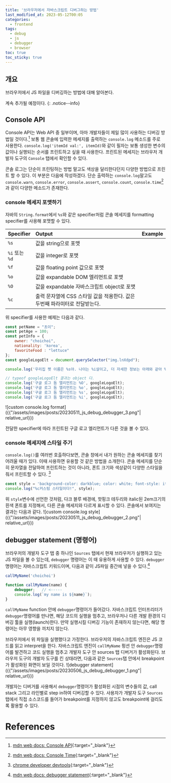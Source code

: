```yaml
---
title: '브라우저에서 자바스크립트 디버그하는 방법'
last_modified_at: 2023-05-12T00:05
categories:
  - frontend
tags:
  - debug
  - js
  - debugger
  - browser
toc: true
toc_sticky: true
---
```






## 개요 
브라우저에서 JS 파일을 디버깅하는 방법에 대해 알아본다.

계속 추가될 예정이다.
{: .notice--info}

## Console API 
Console API는 Web API 중 일부이며, 아마 개발자들이 제일 많이 사용하는 디버깅 방법일 것이다.[^fn1]
보통 웹 콘솔에 입력한 메세지를 출력하는 `console.log` 메소드를 주로 사용한다. 
`console.log('itemId val:', itemId)`와 같이 필자는 보통 생성한 변수의 값이나 실행되는 순서를 프린트하고 싶을 때 사용한다. 
프린트된 메세지는 브라우저 개발자 도구의 `Console` 탭에서 확인할 수 있다. 

콘솔 로그는 단순이 프린팅하는 방법 말고도 색상을 달리한다던지 다양한 방법으로 프린트 할 수 있다. 이 부분은 다음에 작성하겠다. 
단순 출력하는 `console.log`말고도 `console.warn`, `console.error`, `console.assert`, `console.count`, `console.time`[^fn2] 과 같이 다양한 메소드가 존재한다.

### console 메세지 포맷하기
자바의 `String.format`에서 `%s`와 같은 specifier처럼 콘솔 메세지를 formatting specifier를 사용해 포맷할 수 있다. 

| Specifier    | Output      |  Example   |  
|:-------------|:------------|:---------------|
| `%s`         |  값을 string으로 포맷          |      | 
| `%i` 또는<br/>`%d`  |  값을 integer로 포맷          |        | 
| `%f`     |  값을 floating point 값으로 포맷         |        | 
| `%o`     |  값을 expandable DOM 엘리먼트로 포맷         |        | 
| `%O`     |  값을 expandable 자바스크립트 object로 포맷         |        | 
| `%c`     |  출력 문자열에 CSS 스타일 값을 적용한다. 값은 두번째 파라미터로 전달받는다.   |        | 


위 specifier를 사용한 예제는 다음과 같다.
``` javascript
const petName = "초이";
const petAge = 100;
const petInfo = {
    owner: "choichoi",
    nationality: 'korea',
    favoriteFood : "lettuce"
}; 
const googleLogoElt = document.querySelector("img.lnXdpd");

console.log('우리집 펫 이름은 %s야. 나이는 %i살이고, 더 자세한 정보는 아래와 같아 %o', petName, petAge, petInfo);

// typeof googleLogoElt 결과는 object 다.
console.log('구글 로그 돔 엘리먼트는 %O', googleLogoElt); 
console.log('구글 로그 돔 엘리먼트는 %o', googleLogoElt); 
console.log('구글 로그 돔 엘리먼트는 %s', googleLogoElt); 
console.log('구글 로그 돔 엘리먼트는 %i', googleLogoElt); 

```

![custom console.log format]({{"/assets/images/posts/20230511_js_debug_debugger_3.png"| relative_url}})

전달한 specifier에 따라 프린트된 구글 로고 엘리먼트가 다른 것을 볼 수 있다. 

### console 메세지에 스타일 주기 
`console.log()`를 여러번 호출하다보면, 콘솔 창에서 내가 원하는 콘솔 메세지를 찾기 어려울 때가 있다. 이때 사용하면 유용할 것 같은 방법을 소개한다. 콘솔 메세지를 단순히 문자열을 전달하여 프린트하는 것이 아니라, 폰트 크기와 색상같이 다양한 스타일을 줘서 프린트할 수 있다. [^fn3]
```javascript 
const style = 'background-color: darkblue; color: white; font-style: italic; border: 5px solid hotpink; font-size: 2em;'
console.log("%c커스텀 스타일이다!", style);
```
위 `style`변수에 선언한 것처럼, 다크 블루 배경에, 핫핑크 테두리와 italic된 2em크기의 흰색 폰트를 지정해서, 다른 콘솔 메세지와 다르게 표시할 수 있다. 콘솔에서 보여지는 결과는 다음과 같다. 
![custom console.log style]({{"/assets/images/posts/20230511_js_debug_debugger_2.png"| relative_url}})


## debugger statement (명령어)
브라우저의 개발자 도구 탭 중 하나인 `Sources` 탭에서 현재 브라우저가 실행하고 있는 JS 파일을 볼 수 있는데, `debugger` 명령어는 이 때 유용하게 사용할 수 있다. `debugger` 명령어는 자바스크립트 키워드이며, 다음과 같이 JS파일 중간에 넣을 수 있다.[^fn4]

```javascript
callMyName('choichoi')

function callMyName(name) {
    debugger;   // <----- 
    console.log(`my name is ${name}`);
}
```

`callMyName` function 안에 `debugger`명령어가 들어갔다. 자바스크립트 인터프리터가 `debugger`명령어를 만나면, 해당 코드의 실행을 멈추고, 브라우저나 다른 개발 환경의 디버깅 툴을 실행(launch)한다. 만약 실행시킬 디버깅 기능이 존재하지 않는다면, 해당 명령어는 아무 영향을 끼치지 않는다. 

브라우저에서 위 파일을 실행했다고 가정한다. 브라우저의 자바스크립트 엔진은 JS 코드를 읽고 interpret을 한다. 자바스크립트 엔진이 `callMyName` 펑션 안 `debugger`명령어를 발견하고 코드 실행을 멈추고 개발자 도구 안 sources 탭 디버거가 활성화된다. 브라우저 도구의 개발자 도구를 킨 상태라면, 다음과 같은 `Sources`탭 안에서 breakpoint가 활성화된 화면이 보일 것이다. 
![debugger statement]({{"/assets/images/posts/20230506_js_debug_debugger_1.png"| relative_url}})

개발자는 디버거를 사용해서 `debugger`명령어가 활성화된 시점의 변수들의 값, call stack 그리고 라인별로 step in하여 디버깅할 수 있다. 사용자가 개발자 도구 `Sources`탭에서 직접 소스코드를 들어가 breakpoint를 지정하지 않고도 breakpoint에 걸리도록 활용할 수 있다. 





# References
[^fn1]: [mdn web docs: Console API](https://developer.mozilla.org/en-US/docs/Web/API/Console_API){:target="_blank"}
[^fn2]: [mdn web docs: Console Time](https://developer.mozilla.org/en-US/docs/Web/API/console/time){:target="_blank"}
[^fn3]: [chrome developer devtools](https://developer.chrome.com/docs/devtools/console/format-style/){:target="_blank"}
[^fn4]: [mdn web docs: debugger statement](https://developer.mozilla.org/en-US/docs/Web/JavaScript/Reference/Statements/debugger){:target="_blank"}
